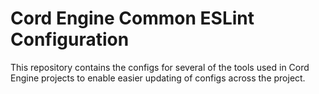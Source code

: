 # Cord Engine Common ESLint Configuration

This repository contains the configs for several of the tools used in Cord Engine projects to enable easier updating of configs across the project.
